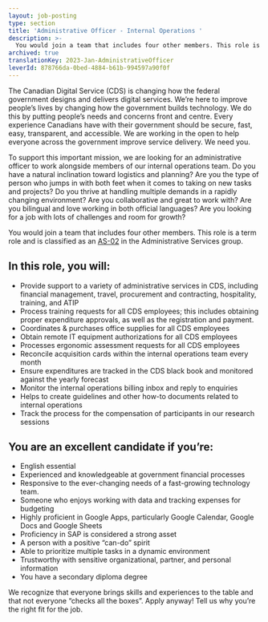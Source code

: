 ```yaml
---
layout: job-posting
type: section
title: 'Administrative Officer - Internal Operations '
description: >-
  You would join a team that includes four other members. This role is a term role and is classified as an AS-02 in the Administrative Services group.
archived: true
translationKey: 2023-Jan-AdministrativeOfficer
leverId: 878766da-0bed-4884-b61b-994597a90f0f
---
```


The Canadian Digital Service (CDS) is changing how the federal government designs and delivers digital services. We’re here to improve people’s lives by changing how the government builds technology. We do this by putting people’s needs and concerns front and centre. Every experience Canadians have with their government should be secure, fast, easy, transparent, and accessible. We are working in the open to help everyone across the government improve service delivery. We need you.

To support this important mission, we are looking for an administrative officer to work alongside members of our internal operations team. Do you have a natural inclination toward logistics and planning? Are you the type of person who jumps in with both feet when it comes to taking on new tasks and projects? Do you thrive at handling multiple demands in a rapidly changing environment? Are you collaborative and great to work with? Are you bilingual and love working in both official languages? Are you looking for a job with lots of challenges and room for growth? 

You would join a team that includes four other members. This role is a term role and is classified as an [AS-02](https://www.tbs-sct.canada.ca/agreements-conventions/view-visualiser-eng.aspx?id=15) in the Administrative Services group.

## In this role, you will:
- Provide support to a variety of administrative services in CDS, including financial management, travel, procurement and contracting, hospitality, training, and ATIP
- Process training requests for all CDS employees; this includes obtaining proper expenditure approvals, as well as the registration and payment. 
- Coordinates & purchases office supplies for all CDS employees
- Obtain remote IT equipment authorizations for all CDS employees
- Processes ergonomic assessment requests for all CDS employees
- Reconcile acquisition cards within the internal operations team every month
- Ensure expenditures are tracked in the CDS black book and monitored against the yearly forecast 
- Monitor the internal operations billing inbox and reply to enquiries
- Helps to create guidelines and other how-to documents related to internal operations
- Track the process for the compensation of participants in our research sessions

## You are an excellent candidate if you’re:
- English essential 
- Experienced and knowledgeable at government financial processes
- Responsive to the ever-changing needs of a fast-growing technology team.
- Someone who enjoys working with data and tracking expenses for budgeting 
- Highly proficient in Google Apps, particularly Google Calendar, Google Docs and Google Sheets
- Proficiency in SAP is considered a strong asset
- A person with a positive “can-do” spirit
- Able to prioritize multiple tasks in a dynamic environment
- Trustworthy with sensitive organizational, partner, and personal information
- You have a secondary diploma degree

We recognize that everyone brings skills and experiences to the table and that not everyone “checks all the boxes”. Apply anyway! Tell us why you’re the right fit for the job.

